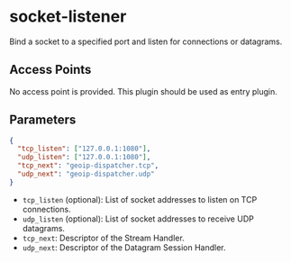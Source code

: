 # socket-listener

Bind a socket to a specified port and listen for connections or datagrams.

## Access Points

No access point is provided. This plugin should be used as entry plugin.

## Parameters

```json
{
  "tcp_listen": ["127.0.0.1:1080"],
  "udp_listen": ["127.0.0.1:1080"],
  "tcp_next": "geoip-dispatcher.tcp",
  "udp_next": "geoip-dispatcher.udp"
}
```

- `tcp_listen` (optional): List of socket addresses to listen on TCP connections.
- `udp_listen` (optional): List of socket addresses to receive UDP datagrams.
- `tcp_next`: Descriptor of the Stream Handler.
- `udp_next`: Descriptor of the Datagram Session Handler.
